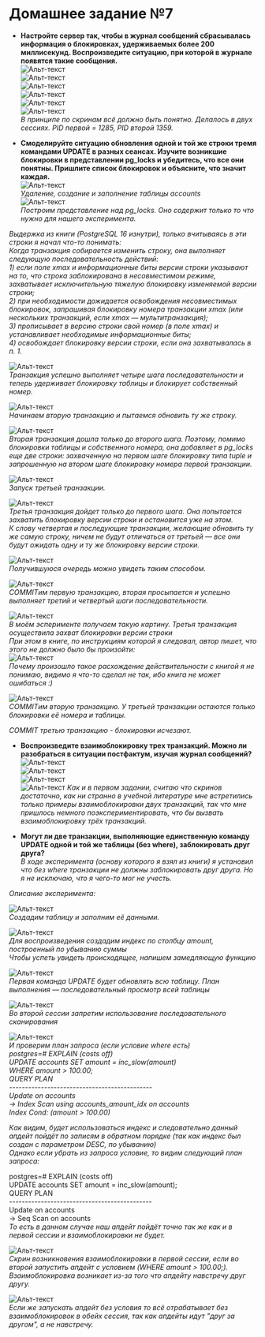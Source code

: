 
# Домашнее задание №7


* **Настройте сервер так, чтобы в журнал сообщений сбрасывалась информация о блокировках, удерживаемых более 200 миллисекунд. Воспроизведите ситуацию, при которой в журнале появятся такие сообщения.**  
![Альт-текст](Images/HW7/01.png)  
![Альт-текст](Images/HW7/02.png)  
![Альт-текст](Images/HW7/03.png)  
![Альт-текст](Images/HW7/04.png)  
![Альт-текст](Images/HW7/05.png)  
![Альт-текст](Images/HW7/06.png)  
_В принципе по скринам всё должно быть понятно. Делалось в двух сессиях. PID первой = 1285, PID второй 1359._  

* **Смоделируйте ситуацию обновления одной и той же строки тремя командами UPDATE в разных сеансах. Изучите возникшие блокировки в представлении pg_locks и убедитесь, что все они понятны. Пришлите список блокировок и объясните, что значит каждая.**  
![Альт-текст](Images/HW7/07.png)  
_Удаление, создание и заполнение таблицы accounts_  
![Альт-текст](Images/HW7/08.png)  
_Построим представление над pg_locks. Оно содержит только то что нужно для нашего эксперимента._  

_Выдержка из книги (PostgreSQL 16 изнутри), только вчитываясь в эти строки я начал что-то понимать:_  
_Когда транзакция собирается изменить строку, она выполняет следующую последовательность действий:_  
_1) если поле xmax и информационные биты версии строки указывают на то, что строка заблокирована в несовместимом режиме, захватывает исключительную тяжелую блокировку изменяемой версии строки;  
2) при необходимости дожидается освобождения несовместимых блокировок, запрашивая блокировку номера транзакции xmax (или нескольких транзакций, если xmax — мультитранзакция);  
3) прописывает в версию строки свой номер (в поле xmax) и устанавливает необходимые информационные биты;  
4) освобождает блокировку версии строки, если она захватывалась в п. 1._  

![Альт-текст](Images/HW7/09.png)  
_Транзакция успешно выполняет четыре шага последовательности и теперь удерживает блокировку таблицы и блокирует собственный номер._  

![Альт-текст](Images/HW7/10.png)  
_Начинаем вторую транзакцию и пытаемся обновить ту же строку._  

![Альт-текст](Images/HW7/11.png)  
_Вторая транзакция дошла только до второго шага. Поэтому, помимо блокировки таблицы и собственного номера, она добавляет в pg_locks еще две
строки: захваченную на первом шаге блокировку типа tuple и запрошенную на втором шаге блокировку номера первой транзакции._  

![Альт-текст](Images/HW7/12.png)  
_Запуск третьей транзакции._  

![Альт-текст](Images/HW7/13.png)  
_Третья транзакция дойдет только до первого шага. Она попытается захватить блокировку версии строки и остановится уже на этом._  
_К слову четвертая и последующие транзакции, желающие обновить ту же самую строку, ничем не будут отличаться от третьей — все они будут ожидать одну
и ту же блокировку версии строки._  

![Альт-текст](Images/HW7/14.png)  
_Получившуюся очередь можно увидеть таким способом._  

![Альт-текст](Images/HW7/15.png)  
_COMMITим первую транзакцию, вторая просыпается и успешно выполняет третий и четвертый шаги последовательности._  

![Альт-текст](Images/HW7/16.png)  
_В моём эсперименте получаем такую картину. Третья транзакция осуществила захват блокировки версии строки_  
_При этом в книге, по инструкциям которой я следовал, автор пишет, что этого не должно было бы произойти:_  
![Альт-текст](Images/HW7/17.png)  
_Почему произошло такое расхождение действительности с книгой я не понимаю, видимо я что-то сделал не так, ибо книга не может ошибаться :)_  

![Альт-текст](Images/HW7/18.png)  
_COMMITим вторую транзакцию. У третьей транзакции остаются только блокировки её номера и таблицы._  

_COMMIT третью транзакцию - блокировки исчезают._  


* **Воспроизведите взаимоблокировку трех транзакций. Можно ли разобраться в ситуации постфактум, изучая журнал сообщений?**  
![Альт-текст](Images/HW7/19.png)  
![Альт-текст](Images/HW7/20.png)  
![Альт-текст](Images/HW7/21.png)  
![Альт-текст](Images/HW7/22.png)
_Как и в первом задании, считаю что скринов достаточно, как ни странно в учебной литературе мне встретились только примеры взаимоблокировки двух транзакций, так что мне пришлось немного поэкспериментировать, что бы вызвать взаимоблокировку трёх транзакций._  

* **Могут ли две транзакции, выполняющие единственную команду UPDATE одной и той же таблицы (без where), заблокировать друг друга?**  
_В ходе эксперимента (основу которого я взял из книги) я установил что без where транзакции не должны заблокировать друг друга. Но я не исключаю, что я чего-то мог не учесть._  

_Описание эксперимента:_  

![Альт-текст](Images/HW7/23.png)  
_Создадим таблицу и заполним её данными._  

![Альт-текст](Images/HW7/24.png)  
_Для воспроизведения создадим индекс по столбцу amount, построенный по убыванию суммы_  
_Чтобы успеть увидеть происходящее, напишем замедляющую функцию_  

![Альт-текст](Images/HW7/25.png)  
_Первая команда UPDATE будет обновлять всю таблицу. План выполнения — последовательный просмотр всей таблицы_  

![Альт-текст](Images/HW7/26.png)  
_Во второй сессии запретим использование последовательного сканирования_  

![Альт-текст](Images/HW7/27.png)  
_И проверим план запроса (если условие where есть)  
postgres=# EXPLAIN (costs off)  
UPDATE accounts SET amount = inc_slow(amount)  
WHERE amount > 100.00;  
                       QUERY PLAN  
    ---------------------------------------------  
 Update on accounts  
   ->  Index Scan using accounts_amount_idx on accounts  
         Index Cond: (amount > 100.00)_  
         
_Как видим, будет использоваться индекс и следовательно данный апдейт пойдёт по записям в обратном порядке (так как индекс был создан с параметром DESC, по убыванию)  
Однако если убрать из запроса условие, то видим следующий план запроса:_  

postgres=# EXPLAIN (costs off)  
UPDATE accounts SET amount = inc_slow(amount);  
         QUERY PLAN    
    ---------------------------------------------  
 Update on accounts  
   ->  Seq Scan on accounts  
_То есть в данном случае наш апдейт пойдёт точно так же как и в первой сессии и взаимоблокировки не будет._  

![Альт-текст](Images/HW7/28.png)  
_Скрин возникновения взаимоблокировки в первой сессии, если во второй запустить апдейт с условием (WHERE amount > 100.00;).  
Взаимоблокировка возникает из-за того что апдейту навстречу друг другу._  

![Альт-текст](Images/HW7/29.png)  
_Если же запускать апдейт без условия то всё отрабатывает без взаимоблокировок в обейх сессия, так как апдейты идут "друг за другом", а не навстречу._  

